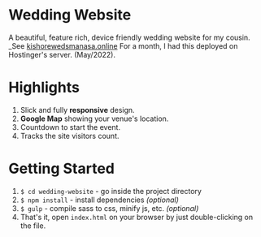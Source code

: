 # Wedding Website
A beautiful, feature rich, device friendly wedding website for my cousin.  
_See [kishorewedsmanasa.online](http://kishorewedsmanasa.online) For a month, I had this deployed on Hostinger's server. (May/2022).

# Highlights
1. Slick and fully __responsive__ design.
2. __Google Map__ showing your venue's location.
3. Countdown to start the event.
4. Tracks the site visitors count.

# Getting Started
1. `$ cd wedding-website` - go inside the project directory
2. `$ npm install` - install dependencies _(optional)_
3. `$ gulp` - compile sass to css, minify js, etc. _(optional)_
4. That's it, open `index.html` on your browser by just double-clicking on the file.

